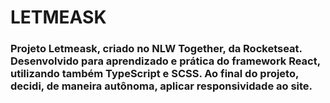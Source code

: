 # LETMEASK 

### Projeto Letmeask, criado no NLW Together, da Rocketseat. Desenvolvido para aprendizado e prática do framework React, utilizando também TypeScript e SCSS. Ao final do projeto, decidi, de maneira autônoma, aplicar responsividade ao site. 
